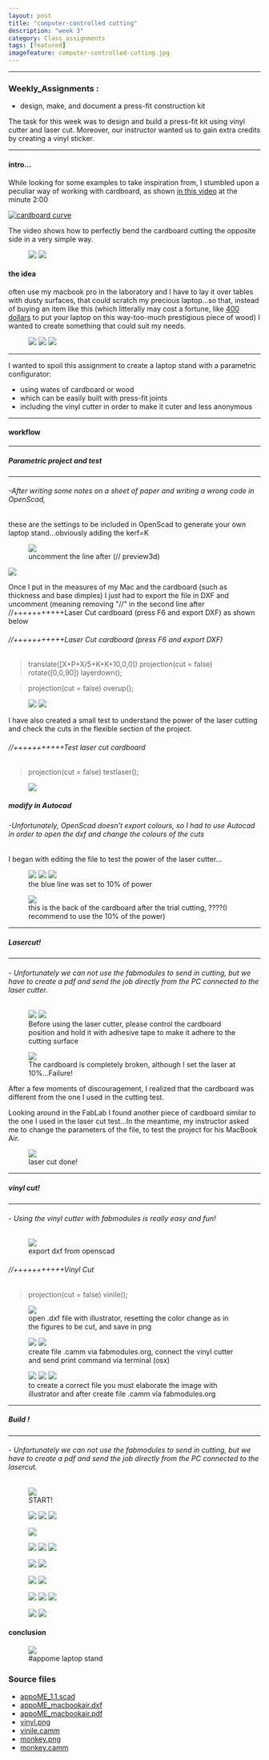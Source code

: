 ```yaml
---
layout: post
title: "computer-controlled cutting"
description: "week 3"
category: Class_assignments
tags: [featured]
imagefeature: computer-controlled-cutting.jpg
---
```

****

### Weekly_Assignments :

-    design, make, and document a press-fit construction kit

The task for this week was to design and build a press-fit kit using vinyl cutter and laser cut. Moreover, our instructor wanted us to gain extra credits by creating a vinyl sticker.

****




#### intro...

While looking for some examples to take inspiration from, I stumbled upon a peculiar way of working with cardboard, as shown [in this video](https://www.youtube.com/watch?v=9xHAbRAXBko) at the minute 2:00 

[![cardboard curve](http://img.youtube.com/vi/9xHAbRAXBko/0.jpg)](http://www.youtube.com/watch?v=9xHAbRAXBko)

The video shows how to perfectly bend the cardboard cutting the opposite side in a very simple way.

<figure class="half">
	<img src="{{ site.url }}/images/week/3/11.jpg">
	<img src="{{ site.url }}/images/week/3/12_low.jpg">
</figure>



#### the idea

 often use my macbook pro in the laboratory and I have to lay it over tables with dusty surfaces, that could scratch my precious laptop...so that, instead of buying an item like this (which litterally may cost a fortune, like [400 dollars](http://thegadgetflow.com/portfolio/vool-wooden-laptop-stand) to put your laptop on this way-too-much prestigious piece of wood) I wanted to create something that could suit my needs.

<figure class="third">
	<img src="{{ site.url }}/images/week/3/wood1.jpeg">
	<img src="{{ site.url }}/images/week/3/wood2.jpeg">
	<img src="{{ site.url }}/images/week/3/wood3.jpeg">
</figure>

****

I wanted to spoil this assignment to create a laptop stand with a parametric configurator:

- using wates of cardboard or wood
- which can be easily built with press-fit joints
- including the vinyl cutter in order to make it cuter and less anonymous

****

#### workflow

****

##### Parametric project and test

****

###### -After writing some notes on a sheet of paper and writing a wrong code in OpenScad,
these are the settings to be included in OpenScad to generate your own laptop stand...obviously adding the kerf=K
<figure>
<img src="{{ site.url }}/images/week/3/appome/workflow/appoME_jpg.png">
	<figcaption>uncomment the line after (// preview3d)</figcaption>
</figure>
<img src="{{ site.url }}/images/week/3/appome/workflow/quotatura.png">

Once I put in the measures of my Mac and the cardboard (such as thickness and base dimples) I just had to export the file in DXF and uncomment (meaning removing "//" in the second line after //+++++++++++Laser Cut cardboard (press F6 and export DXF) as shown below

###### //+++++++++++Laser Cut cardboard (press F6 and export DXF)

> translate([X+P+X/5+K+K+10,0,0]) projection(cut = false) rotate([0,0,90]) layerdown();

> projection(cut = false) overup();


<figure class="half">
	<img src="{{ site.url }}/images/week/3/appome/workflow/export_DXF">
	<img src="{{ site.url }}/images/week/3/appome/workflow/export_vinile.jpg">
</figure>


I have also created a small test to understand the power of the laser cutting and check the cuts in the flexible section of the project.

###### //+++++++++++Test laser cut cardboard

> projection(cut = false) testlaser();

<figure>
	<img src="{{ site.url }}/images/week/3/appome/workflow/testlaser.jpg">
</figure>

##### modify in Autocad 

###### -Unfortunately, OpenScad doesn't export colours, so I had to use Autocad in order to open the dxf and change the colours of the cuts
I began with editing the file to test the power of the laser cutter...

<figure class="third">
	<img src="{{ site.url }}/images/week/3/0003.jpg">
	<img src="{{ site.url }}/images/week/3/0004.jpg">
	<img src="{{ site.url }}/images/week/3/0001.jpg">
	<figcaption>the blue line was set to 10% of power</figcaption>
</figure>
<figure>
	<img src="{{ site.url }}/images/week/3/0005.jpg">
	<figcaption>this is the back of the cardboard after the trial cutting, ????(I recommend to use the 10% of the power)</figcaption>
</figure>

****

##### Lasercut!

****

###### - Unfortunately we can not use the fabmodules to send in cutting, but we have to create a pdf and send the job directly from the PC connected to the laser cutter.


<figure class="half">
	<img src="{{ site.url }}/images/week/3/appome/workflow/fullspectrum.jpg">
	<img src="{{ site.url }}/images/week/3/appome/workflow/direction_cardboard.png">
	<figcaption>Before using the laser cutter, please control the cardboard position and hold it with adhesive tape to make it adhere to the cutting surface</figcaption>
</figure>

<figure>
	<img src="{{ site.url }}/images/week/3/appome/workflow/forcelaser.jpg">
	<figcaption>The cardboard is completely broken, although I set the laser at 10%...Failure!</figcaption>
</figure>

After a few moments of discouragement, I realized that the cardboard was different from the one I used in the cutting test.

Looking around in the FabLab I found another piece of cardboard similar to the one I used in the laser cut test...In the meantime, my instructor asked me to change the parameters of the file, to test the project for his MacBook Air.

<figure>
	<img src="{{ site.url }}/images/week/3/appome/workflow/cut_ok.jpg">
	<figcaption>laser cut done!</figcaption>
</figure>

****

##### vinyl cut!

****

###### - Using the vinyl cutter with fabmodules is really easy and fun!

<figure>
	<img src="{{ site.url }}/images/week/3/appome/workflow/export_vinile.jpg">
	<figcaption>export dxf from openscad </figcaption>
</figure>

###### //+++++++++++Vinyl Cut

> projection(cut = false) vinile();

<figure>
	<img src="{{ site.url }}/images/week/3/appome/workflow/vinyl_ok.png">
	<figcaption>open .dxf file with illustrator, resetting the color change as in the figures to be cut, and save in png</figcaption>
</figure>

<figure class="half">
	<img src="{{ site.url }}/images/week/3/appome/workflow/fabmodules.jpg">
	<img src="{{ site.url }}/images/week/3/appome/workflow/fabmodules2.jpg">
	<figcaption>create file .camm via fabmodules.org, connect the vinyl cutter and send print command via terminal (osx) </figcaption>
</figure>

<figure class="third">
	<img src="{{ site.url }}/images/week/3/appome/adesivo/drunk-monkey.jpg">
	<img src="{{ site.url }}/images/week/3/appome/adesivo/scimmia.png">
	<img src="{{ site.url }}/images/week/3/appome/adesivo/monkey_fabmodules">
	<figcaption>to create a correct file you must elaborate the image with illustrator and after create file .camm via fabmodules.org </figcaption>
</figure>

****

##### Build !

****

###### - Unfortunately we can not use the fabmodules to send in cutting, but we have to create a pdf and send the job directly from the PC connected to the lasercut.
<figure>
	<img src="{{ site.url }}/images/week/3/appome/cartone/2.jpg">
	<figcaption>START!</figcaption>
</figure>
<figure class="third">
	<img src="{{ site.url }}/images/week/3/appome/cartone/3.jpg">
	<img src="{{ site.url }}/images/week/3/appome/cartone/3a.jpg">
	<img src="{{ site.url }}/images/week/3/appome/cartone/3b.jpg">
</figure>
<figure>
	<img src="{{ site.url }}/images/week/3/appome/cartone/4.jpg">
</figure>
<figure class="third">
	<img src="{{ site.url }}/images/week/3/appome/cartone/5.jpg">
	<img src="{{ site.url }}/images/week/3/appome/cartone/6.jpg">
	<img src="{{ site.url }}/images/week/3/appome/cartone/7.jpg">
</figure>
<figure class="half">
	<img src="{{ site.url }}/images/week/3/appome/cartone/7a.jpg">
	<img src="{{ site.url }}/images/week/3/appome/cartone/8.jpg">
</figure>
<figure class="half">
	<img src="{{ site.url }}/images/week/3/appome/cartone/8a.jpg">
	<img src="{{ site.url }}/images/week/3/appome/cartone/9.jpg">
</figure>
<figure class="third">
	<img src="{{ site.url }}/images/week/3/appome/cartone/10a.jpg">
	<img src="{{ site.url }}/images/week/3/appome/cartone/11.jpg">
	<img src="{{ site.url }}/images/week/3/appome/cartone/10c.jpg">
</figure>
<figure class="half">
	<img src="{{ site.url }}/images/week/3/appome/cartone/12.jpg">
	<img src="{{ site.url }}/images/week/3/appome/cartone/final.jpg">
</figure>

#### conclusion 

<figure>
	<img src="{{ site.url }}/images/week/3/appome/cartone/1.jpg">
	<figcaption>#appome laptop stand </figcaption>
</figure>



### Source files

- [appoME_1.1.scad  ](/images/week/3/file/appoME_1.1.scad)
- [appoME_macbookair.dxf ](/images/week/3/file/appoME_macbookair.dxf)
- [appoME_macbookair.pdf ](/images/week/3/file/appoME_air_final2.pdf)
- [vinyl.png ](/images/week/3/file/vinyl_ok.png)
- [vinile.camm ](/images/week/3/file/vinile.camm)
- [monkey.png ](/images/week/3/file/scimmia.png)
- [monkey.camm ](/images/week/3/file/scimmia.camm)
